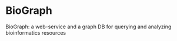# BioGraph
BioGraph: a web-service and a graph DB for querying and analyzing bioinformatics resources
